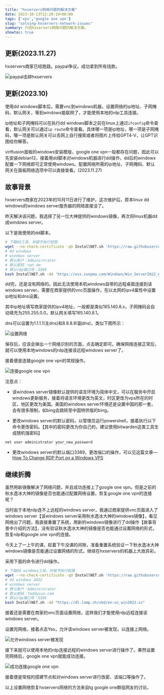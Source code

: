 ```yaml
---
title: "hxservers网络问题的解决方案"
date: 2023-10-13T12:20:19+08:00
tags: ['vps','google one vpn']
slug: "solving-hxservers-network-issues"
summary: 介绍hxservers网络问题的解决方案。
showtoc: true
---
```


## 更新(2023.11.27)

hxservers商家已经跑路。paypal争议，成功拿到所有钱款。

![paypal击碎hxservers](https://vip2.loli.io/2023/11/28/uQaqb8pPtS67weU.webp)

## 更新(2023.10)

使用dd windows脚本后，需要vnc到windows机器，设置网络的ip地址、子网掩码、默认网关，等到windows能联网了，才能使用本地的rdp工具连接。

ip地址和子网掩码可以在执行dd windows脚本之前在linux上通过`ifconfig`命令查看，默认网关可以通过`ip route`命令查看。具体哪一项是ip地址，哪一项是子网掩码，哪一项是默认网关可以去网上自行搜索或者将图片上传给GPT4-V，让GPT识图给你解答。

virtfusion面板的windows安装模版，google one vpn一般都存在问题，因此可以先安装debian12，接着用dd脚本对windows机器进行dd操作，dd后的windows配置一下网络即可正常使用windows。配置网络所需的ip地址、子网掩码、默认网关在面板网络选项中可以直接查看。(2023.11.27)

## 故事背景

hxservers商家在2023年的10月11日进行了维护，这次维护后，原本linux dd windows的windows server服务器的网络直接没了。

昨天解决该问题，我选择了另一位大神提供的windows镜像，再次将linux机器dd成windows server。

以下是我使用的dd脚本。

```bash
# 下载dd工具，并赋予执行权限
wget --no-check-certificate -qO InstallNET.sh 'https://raw.githubusercontent.com/leitbogioro/Tools/master/Linux_reinstall/InstallNET.sh' && chmod a+x InstallNET.sh
# dd windows
# windows server
# 默认账户：Administrator
# 默认密码：nat.ee
# 默认rdp端口号：3389
bash InstallNET.sh -dd 'https://oss.sunpma.com/Windows/Win_Server2022_64_Administrator_nat.ee.gz'
```

dd完，还是没有网络的。因此无法使用本机windows自带的远程桌面连接到该windows server，需要在商家提供的vnc页面操作，在以太网的ipv4属性中设置ip地址和dns设置。

其中ip地址填写商家提供的ipv4地址，一般都是类似165.140.8.x，子网掩码会自动填充为255.255.0.0，默认网关填写165.140.8.1。

dns可以设置为1.1.1.1(主dns)和8.8.8.8(副dns)，类似下图所示：

![设置网络](https://vip2.loli.io/2023/10/13/lcMe9sSjzNipH3B.webp)

保存后，应该会弹出一个网络识别的页面，点击确定即可。确保网络连接正常后，就可以使用本地windows的rdp连接该远程windows server了。

接着便是连接google one vpn的常规操作。

![连接google one vpn](https://vip2.loli.io/2023/10/13/lNHvMD8pnJa2iKP.webp)

注意点：

- 该windows server镜像默认提供的语言环境为简体中文，可以在服务中开启windows更新服务，接着将语言环境更改为英文，时区更改为vps所在的时区，地区更改为美国。美国的windows server环境还是设置中国的那一套，会有很多限制，如bing会跳转至中国特供版的bing。

- 更改windows server的默认密码，以管理员运行powershell，接着执行以下命令更改密码。【其中的密码更改为你自己的，建议使用bitwarden这类工具生成随机强密码】

```bash
net user administrator your_new_password
```

- 更改windows server的默认端口3389，更改端口的操作，可以见这篇文章—[How To Change RDP Port on a Windows VPS](https://lowendbox.com/blog/how-to-change-rdp-port-on-a-windows-vps/)

## 继续折腾

虽然用新镜像解决了网络问题，并且成功连接上了google one vpn。但是之前的秋水逸冰大神的镜像是否也能通过配置网络设置，恢复google one vpn的连接呢？

当时由于本地rdp连不上远程的windows server，我通过商家提供vnc页面进入了windows server【该windows server采用秋水逸冰大神的windows镜像】，看见网络出了问题，我直接重置了系统，用新的windows镜像进行了dd操作【故事背景中介绍的方法】，没有验证秋水逸冰大神的镜像是否也能通过设置网络的形式，恢复rdp和google one vpn的连接。

今天上了一上午的课，趁着下午没课的间隙，准备重置系统验证一下秋水逸冰大神windows镜像是否能通过设置网络的形式，继续在hxservers的机器上大放异彩。

采用下面的命令进行dd操作。

```bash
# 下载dd windows工具，并赋予执行权限
wget --no-check-certificate -qO InstallNET.sh 'https://raw.githubusercontent.com/leitbogioro/Tools/master/Linux_reinstall/InstallNET.sh' && chmod a+x InstallNET.sh
# dd windows 2022
# windows server
# 默认账户：Administrator
# 默认密码：Teddysun.com
# 默认rdp端口号：3389
bash InstallNET.sh -dd "https://dl.lamp.sh/vhd/en-us_win2022.xz"
```

接着还是需要在商家的vnc页面设置网络，这样我们才能使用rdp远程连接该windows server。

设置完网络，接着点击Yes，允许该windows server被发现，以连接上网络。

![允许windows server被发现](https://vip2.loli.io/2023/10/13/6YBu8jlSKEXFxrN.webp)

接下来就可以使用本地的rdp连接远程的windows server进行操作了。果然设置完网络后，google one vpn就能成功连接。

![成功连接google one vpn](https://vip2.loli.io/2023/10/13/bqhNDlLjpBS8JPI.webp)

接着便是常规的搭建节点和对windows server进行改密、该端口等操作了。

以上设置网络恢复hxservers网络的方法来自tg google one群组网友的讨论。